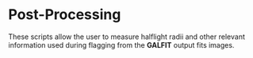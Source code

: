 # Post-Processing #

These scripts allow the user to measure halflight radii and other relevant information used during flagging from the __GALFIT__ output fits images. 